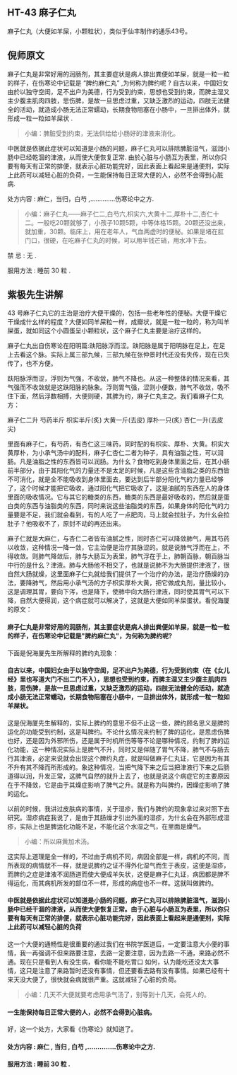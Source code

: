 ## HT-43 麻子仁丸

麻子仁丸（大便如羊屎，小颗粒状），类似于仙丰制作的通乐43号。

## 倪师原文

麻子仁丸是非常好用的润肠剂，其主要症状是病人排出粪便如羊屎，就是一粒一粒的样子，在伤寒论中记载是 “脾约麻仁丸” ,为何称为脾约呢 ? 自古以来，中国妇女由於以独守空闺，足不出户为美德，行为受到约束，思想也受到约束，而脾主湿又主少腹主肌肉四肢，思伤脾，是故一旦思虑过重，又缺乏激烈的运动，四肢无法健全的活动，就造成小肠无法正常蠕动，长期食物阻塞在小肠中，一旦排出体外，就形成一粒一粒如羊屎状 .

> 小编：脾脏受到约束，无法供给给小肠好的津液来消化。

中医就是依据此症状可以知道是小肠的问题，麻子仁丸可以排除脾脏湿气，滋润小肠中已经乾涸的津液，从而使大便恢复正常. 由於心脏与小肠互为表里，所以你只要有每天有正常的排便，就表示心脏功能完好，因此表面上看起来是通便剂，实际上此药可以减轻心脏的负荷，一生能保持每日正常大便的人，必然不会得到心脏病.

处方内容 : 麻仁，当归，白芍 ,…………..伤寒论中之方.

> 小编：麻子仁丸——麻子仁二,白芍六,枳实六,大黄十二,厚朴十二,杏仁十二。一般吃20颗就够了，小孩子10颗5颗，中等体格15颗。20颗还没出来，就加重，30颗。临床上，用在老年人，气血两虚时的便秘。如果是堵在肛门口，很硬，在吃麻子仁丸的时候，可以用半钱芒硝，用水冲下去。

禁 忌 : 无 .

服用方法 : 睡前 30 粒 .

## 紫极先生讲解

43 号麻子仁丸它的主治是治疗大便干燥的，包括一些老年性的便秘。大便干燥它干燥成什幺样的程度？大便如同羊屎粒一样，成瓣状，就是一粒一粒的，称为叫羊屎蛋，就如同这个小圆蛋呈小颗粒状，这个麻子仁丸主要是治疗这样的。

麻子仁丸出自伤寒论在阳明篇:趺阳脉浮而涩。趺阳脉是属于阳明脉在足上，在足上去看这个脉。实际上属三部九候，三部九候在张仲景时代还没有失传，现在已失传了，也不方便。

趺阳脉浮而涩，浮则为气强，不收敛，肺气不降也。从这一种整体的情况来看，其气强而不收敛就是这趺阳脉的脉象。浮则胃气强，涩则小便数，肺气不收敛，吸不住下面，然后浮数相搏，大便则硬，其脾为约，麻子仁丸主之。我们看麻子仁丸方：

麻子仁二升 芍药半斤 枳实半斤(炙) 大黄一斤(去皮) 厚朴一只(炙) 杏仁一升(去皮尖)

里面有麻子仁，有芍药，有杏仁这三味药，同时配的有枳实、厚朴、大黄。枳实大黄厚朴，为小承气汤中的配料，麻子仁杏仁二者为种子，具有油脂之性，可以润肠。凡是油脂之性的东西皆可以润肠。为什幺？食物吃到身体里面之后，在其小肠前半部分，由于其阳化气的力量还不是太足的时候，凡是这些含油脂之类的东西皆不可消化，就是全不能吸收到身体里面去，要达到后半部分阳化气的力量已经够了，这个时候才能把它吸收，通过阳化气把它吸收了，这是油腻的东西在人的身体里面的吸收情况。它与其它的糖类的东西，糖类的东西是最好吸收的，然后就是蛋白类的东西与油脂类的东西，同时来说这些油脂类的东西，如果身体的阳化气的力量要是不足，我们就会看到，有的人吃了一点肥肉，马上就会拉肚子，为什幺会拉肚子？他吸收不了，原封不动的再还出来。

麻子仁就是大麻仁，与杏仁二者皆有油腻之性，同时杏仁可以降敛肺气，用其芍药以收敛，这种情况一降一敛，它主治便是治疗其脉涩的。就是说肺气浮而在上，不得收敛。则肺气降敛后，肺与大肠互为表里，肺气浮在于上，肺朝百脉，朝百脉当中行的是什幺？津液。肺与大肠他不相交了，也就是说肺不为大肠提供津液了，很自然大肠就燥，这里面麻子仁丸就给我们提供了一个治疗的办法，是治疗肠燥的办法，要降肺气，然后用小承气汤的方子枳实厚朴大黄，把它做成丸剂，量比较小，这是调理其胃，要向下泻，也是降下，使肺中向大肠行津液，同时使其胃气可以下降，自然大便得润，这个病症就可以解决了，这就是大便如同羊屎蛋状。看倪海厦的原文：

#### 麻子仁丸是非常好用的润肠剂，其主要症状是病人排出粪便如羊屎，就是一粒一粒的样子，在伤寒论中记载是"脾约麻仁丸"，为何称为脾约呢?

下面是倪海厦先生所解释的脾约丸现象：

#### 自古以来，中国妇女由于以独守空闺，足不出户为美德，行为受到约束（在《女儿经》里也写道大门不出二门不入），思想也受到约束，而脾主湿又主少腹主肌肉四肢，思伤脾，是故一旦思虑过重，又缺乏激烈的运动，四肢无法健全的活动，就造成小肠无法正常蠕动，长期食物阻塞在小肠中，一旦排出体外，就形成一粒一粒如羊屎状。

这是倪海厦先生解释的，实际上脾约的意思不但不止这一些，脾约顾名思义是脾的运化的功能受到约制，这是叫脾约。不论什幺情况来约制了脾的运化，是思虑伤脾也好，还是因为外邪所伤，还是属于时机所伤等等不论是哪种情况，约制了脾的运化功能，这一种情况实际上是脾气不升，同时又是伴随了胃气不降，肺气不与肠去行其津液，必定来说就会出现这个脾约丸症，就是叫做麻子仁丸证，它是因为有其不升有其不降而所形成的。象这种情况，当把气降下来之后当把津液行下来之后肠道得以润，升发正常，这脾气自然的就升上去了，也就是说这个病症它的主要原因在于不降敛，它是由于其燥症影响了脾气之升。就是称为叫脾约，因燥症影响了脾的运化。

以前的时候，我讲过皮肤病的事情，关于湿疹，我们与脾约的现象拿过来对照下去研究。湿疹病症我说了，是由于其肠燥才引出外面的湿疹，为什幺会在外部形成湿疹，实际上也是脾运化功能不足，不能化这个水湿之气，在里面是燥气。

> 小编：所以麻黄加术汤。

这实际上道理是全一样的，不过由于病机不同，病因全部是一样，病机的不同，而所表现的病情就不一样，就是说脾约之证不得外化湿气而生于表皮，这便是湿疹，而脾约之症是津液不润肠道而使大便成羊矢状，这便是麻子仁丸证，病因都是脾不得运化，而其病机所发的部位不一样，形成的病症也不一样。这就叫做脾约。

#### 中医就是依据此症状可以知道是小肠的问题，麻子仁丸可以排除脾脏湿气，滋润小肠中已经干涸的津液，从而使大便恢复正常。由于心脏与小肠互为表里，所以你只要有每天有正常的排便，就表示心脏功能完好，因此表面上看起来是通便剂，实际上此药可以减轻心脏的负荷

这一个大便的通畅性是很重要的通过我们在书院学医道后，一定要注意大小便的事情，我一再强调不但来路要注意，去路一定要注意，因为去路一不通，来路必然不通。现在只是看到人有没生病，看你能不能吃胃口 如何，认为能吃还没太大事情，这只是注意了来路暂时还没有事情，但还要看去路有没有事情。如果已经有十来天没大便了，很快就会病就很严重。这就减轻了心脏的负荷。

> 小编：几天不大便就要考虑用承气汤了，别等到十几天，会死人的。

#### 一生能保持每日正常大便的人，必然不会得到心脏病。

好，这一个处方，大家看《伤寒论》就知道了。

#### 处方内容 : 麻仁 , 当归 , 白芍 ,…………..伤寒论中之方.

#### 服用方法 : 睡前 30 粒 .
